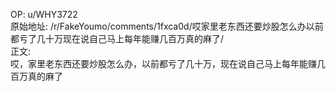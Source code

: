 
OP: u/WHY3722  
原始地址: /r/FakeYoumo/comments/1fxca0d/哎家里老东西还要炒股怎么办以前都亏了几十万现在说自己马上每年能赚几百万真的麻了/  
正文:  
哎，家里老东西还要炒股怎么办，以前都亏了几十万，现在说自己马上每年能赚几百万真的麻了  

